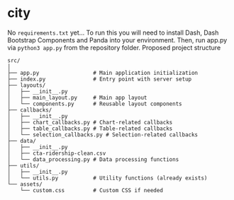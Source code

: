 # city
No `requirements.txt` yet... To run this you will need to install Dash, Dash Bootstrap Components and Panda into your environment. Then, run app.py via `python3 app.py` from the repository folder.
Proposed project structure
```
src/
│
├── app.py                 # Main application initialization
├── index.py               # Entry point with server setup
├── layouts/
│   ├── __init__.py
│   ├── main_layout.py     # Main app layout
│   └── components.py      # Reusable layout components
├── callbacks/
│   ├── __init__.py
│   ├── chart_callbacks.py # Chart-related callbacks
│   ├── table_callbacks.py # Table-related callbacks
│   └── selection_callbacks.py # Selection-related callbacks
├── data/
│   ├── __init__.py
│   ├── cta-ridership-clean.csv
│   └── data_processing.py # Data processing functions
├── utils/
│   ├── __init__.py
│   └── utils.py           # Utility functions (already exists)
└── assets/
    └── custom.css         # Custom CSS if needed
```